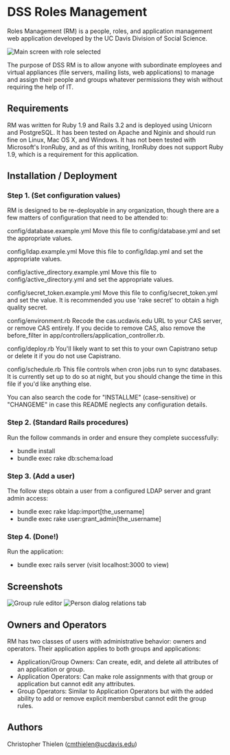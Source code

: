 # DSS Roles Management

Roles Management (RM) is a people, roles, and application management web
application developed by the UC Davis Division of Social Science.

![Main screen with role selected](http://169.237.101.195/image1.png "Main screen with role selected")

The purpose of DSS RM is to allow anyone with subordinate employees and
virtual appliances (file servers, mailing lists, web applications) to
manage and assign their people and groups whatever permissions they wish
without requiring the help of IT.

## Requirements

RM was written for Ruby 1.9 and Rails 3.2 and is deployed using Unicorn and
PostgreSQL. It has been tested on Apache and Nginix and should run fine on
Linux, Mac OS X, and Windows. It has not been tested with Microsoft's
IronRuby, and as of this writing, IronRuby does not support Ruby 1.9, which
is a requirement for this application.

## Installation / Deployment

### Step 1. (Set configuration values)

RM is designed to be re-deployable in any organization, though there
are a few matters of configuration that need to be attended to:

config/database.example.yml
	Move this file to config/database.yml and set the appropriate values.

config/ldap.example.yml
  Move this file to config/ldap.yml and set the appropriate values.

config/active_directory.example.yml
  Move this file to config/active_directory.yml and set the appropriate values.

config/secret_token.example.yml
	Move this file to config/secret_token.yml and set the value. It is recommended
	you use 'rake secret' to obtain a high quality secret.

config/environment.rb
	Recode the cas.ucdavis.edu URL to your CAS server, or remove CAS entirely. If
  you decide to remove CAS, also remove the before_filter in
	app/controllers/application_controller.rb.

config/deploy.rb
	You'll likely want to set this to your own Capistrano setup or delete it
	if you do not use Capistrano.

config/schedule.rb
  This file controls when cron jobs run to sync databases. It is currently
  set up to do so at night, but you should change the time in this file if
  you'd like anything else.

You can also search the code for "INSTALLME" (case-sensitive) or "CHANGEME"
in case this README neglects any configuration details.

### Step 2. (Standard Rails procedures)

Run the follow commands in order and ensure they complete successfully:

 * bundle install
 * bundle exec rake db:schema:load

### Step 3. (Add a user)

The follow steps obtain a user from a configured LDAP server and grant admin
access:

 * bundle exec rake ldap:import[the_username]
 * bundle exec rake user:grant_admin[the_username]

### Step 4. (Done!)

Run the application:

 * bundle exec rails server (visit localhost:3000 to view)

## Screenshots
![Group rule editor](http://169.237.101.195/image2.png "Group rule editor")
![Person dialog relations tab](http://169.237.101.195/image3.png "Person dialog relations tab")

## Owners and Operators
RM has two classes of users with administrative behavior: owners and operators. Their
application applies to both groups and applications:

  - Application/Group Owners: Can create, edit, and delete all attributes of an application or group.
  - Application Operators: Can make role assignments with that group or application but cannot edit
               any attributes.
  - Group Operators: Similar to Application Operators but with the added ability to add or remove explicit
               membersbut cannot edit the group rules.

## Authors
Christopher Thielen (cmthielen@ucdavis.edu)

